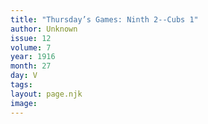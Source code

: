 ```yaml
---
title: "Thursday’s Games: Ninth 2--Cubs 1"
author: Unknown
issue: 12
volume: 7
year: 1916
month: 27
day: V
tags:
layout: page.njk
image:
---
```



